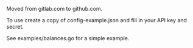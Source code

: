 Moved from gitlab.com to github.com.

To use create a copy of config-example.json and fill in your API key and secret.

See examples/balances.go for a simple example.